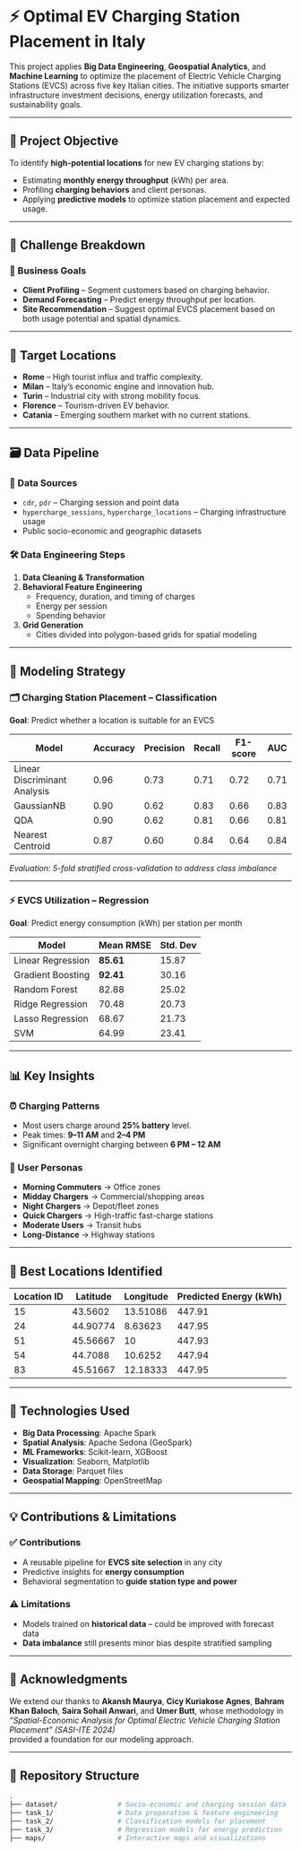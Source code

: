# ⚡ Optimal EV Charging Station Placement in Italy  


This project applies **Big Data Engineering**, **Geospatial Analytics**, and **Machine Learning** to optimize the placement of Electric Vehicle Charging Stations (EVCS) across five key Italian cities. The initiative supports smarter infrastructure investment decisions, energy utilization forecasts, and sustainability goals.

---

## 🚀 Project Objective

To identify **high-potential locations** for new EV charging stations by:

- Estimating **monthly energy throughput** (kWh) per area.
- Profiling **charging behaviors** and client personas.
- Applying **predictive models** to optimize station placement and expected usage.

---

## 🧩 Challenge Breakdown

### 🎯 Business Goals

- **Client Profiling** – Segment customers based on charging behavior.
- **Demand Forecasting** – Predict energy throughput per location.
- **Site Recommendation** – Suggest optimal EVCS placement based on both usage potential and spatial dynamics.

---

## 📍 Target Locations

- **Rome** – High tourist influx and traffic complexity.  
- **Milan** – Italy’s economic engine and innovation hub.  
- **Turin** – Industrial city with strong mobility focus.  
- **Florence** – Tourism-driven EV behavior.  
- **Catania** – Emerging southern market with no current stations.

---

## 🗃️ Data Pipeline

### 🧪 Data Sources

- `cdr`, `pdr` – Charging session and point data  
- `hypercharge_sessions`, `hypercharge_locations` – Charging infrastructure usage  
- Public socio-economic and geographic datasets

### 🛠️ Data Engineering Steps

1. **Data Cleaning & Transformation**  
2. **Behavioral Feature Engineering**  
   - Frequency, duration, and timing of charges  
   - Energy per session  
   - Spending behavior  
3. **Grid Generation**  
   - Cities divided into polygon-based grids for spatial modeling

---

## 🧠 Modeling Strategy

### 🗂️ Charging Station Placement – Classification

**Goal**: Predict whether a location is suitable for an EVCS

| Model                        | Accuracy | Precision | Recall | F1-score | AUC  |
|-----------------------------|----------|-----------|--------|----------|------|
| Linear Discriminant Analysis| 0.96     | 0.73      | 0.71   | 0.72     | 0.71 |
| GaussianNB                  | 0.90     | 0.62      | 0.83   | 0.66     | 0.83 |
| QDA                         | 0.90     | 0.62      | 0.81   | 0.66     | 0.81 |
| Nearest Centroid            | 0.87     | 0.60      | 0.84   | 0.64     | 0.84 |

*Evaluation: 5-fold stratified cross-validation to address class imbalance*

---

### ⚡ EVCS Utilization – Regression

**Goal**: Predict energy consumption (kWh) per station per month

| Model               | Mean RMSE | Std. Dev |
|--------------------|-----------|-----------|
| Linear Regression   | **85.61**  | 15.87     |
| Gradient Boosting   | **92.41**  | 30.16     |
| Random Forest       | 82.88     | 25.02     |
| Ridge Regression    | 70.48     | 20.73     |
| Lasso Regression    | 68.67     | 21.73     |
| SVM                 | 64.99     | 23.41     |

---

## 📊 Key Insights

### ⏰ Charging Patterns

- Most users charge around **25% battery** level.
- Peak times: **9–11 AM** and **2–4 PM**
- Significant overnight charging between **6 PM – 12 AM**

### 👤 User Personas

- **Morning Commuters** → Office zones  
- **Midday Chargers** → Commercial/shopping areas  
- **Night Chargers** → Depot/fleet zones  
- **Quick Chargers** → High-traffic fast-charge stations  
- **Moderate Users** → Transit hubs  
- **Long-Distance** → Highway stations

---

## 📍 Best Locations Identified

| Location ID | Latitude   | Longitude  | Predicted Energy (kWh) |
|-------------|------------|------------|-------------------------|
| 15          | 43.5602    | 13.51086   | 447.91                  |
| 24          | 44.90774   | 8.63623    | 447.95                  |
| 51          | 45.56667   | 10         | 447.93                  |
| 54          | 44.7088    | 10.6252    | 447.94                  |
| 83          | 45.51667   | 12.18333   | 447.95                  |

---


## 🔧 Technologies Used

- **Big Data Processing**: Apache Spark  
- **Spatial Analysis**: Apache Sedona (GeoSpark)  
- **ML Frameworks**: Scikit-learn, XGBoost  
- **Visualization**: Seaborn, Matplotlib  
- **Data Storage**: Parquet files  
- **Geospatial Mapping**: OpenStreetMap

---

## 💡 Contributions & Limitations

### ✅ Contributions

- A reusable pipeline for **EVCS site selection** in any city
- Predictive insights for **energy consumption**
- Behavioral segmentation to **guide station type and power**

### ⚠️ Limitations

- Models trained on **historical data** – could be improved with forecast data  
- **Data imbalance** still presents minor bias despite stratified sampling

---


## 🙏 Acknowledgments

We extend our thanks to **Akansh Maurya**, **Cicy Kuriakose Agnes**, **Bahram Khan Baloch**, **Saira Sohail Anwari**, and **Umer Butt**, whose methodology in  
_“Spatial-Economic Analysis for Optimal Electric Vehicle Charging Station Placement” (SASI-ITE 2024)_  
provided a foundation for our modeling approach.

---

## 📂 Repository Structure

```bash
.
├── dataset/               # Socio-economic and charging session data
├── task_1/                # Data preparation & feature engineering
├── task_2/                # Classification models for placement
├── task_3/                # Regression models for energy prediction
├── maps/                  # Interactive maps and visualizations


